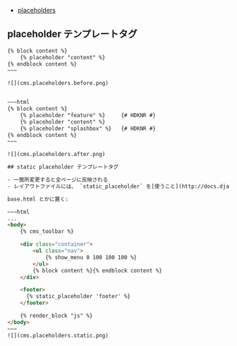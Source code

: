 
- [placeholders](http://docs.django-cms.org/en/release-3.4.x/introduction/templates_placeholders.html#placeholders)

## placeholder テンプレートタグ


~~~~html
{% block content %}
	{% placeholder "content" %}
{% endblock content %}
~~~

![](cms.placeholders.before.png)


~~~html
{% block content %}
	{% placeholder "feature" %} 	{# HDKNR #}
	{% placeholder "content" %}
	{% placeholder "splashbox" %}	{# HDKNR #}
{% endblock content %}
~~~

![](cms.placeholders.after.png)

## static placeholder テンプレートタグ

- 一箇所変更すると全ページに反映される
- レイアウトファイルには、 `static_placeholder` を[使うこと](http://docs.django-cms.org/en/release-3.4.x/how_to/templates.html#static-placeholder)

base.html とかに置く:

~~~html
...
<body>
    {% cms_toolbar %}

    <div class="container">
        <ul class="nav">
            {% show_menu 0 100 100 100 %}
        </ul>
        {% block content %}{% endblock content %}
    </div>

    <footer>
      {% static_placeholder 'footer' %}
    </footer>

    {% render_block "js" %}
</body>
~~~
![](cms.placeholders.static.png)
